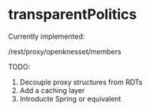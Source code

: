 # transparentPolitics

Currently implemented:

/rest/proxy/openknesset/members

TODO:
1. Decouple proxy structures from RDTs
2. Add a caching layer
3. Introducte Spring or equivalent